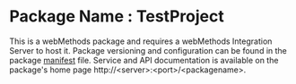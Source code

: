# Package Name : TestProject
This is a webMethods package and requires a webMethods Integration Server to host it. Package versioning and configuration can be found in the package [manifest](./TestProject/manifest.v3) file. Service and API documentation is available on the package's home page http://&lt;server&gt;:&lt;port&gt;/&lt;packagename>.